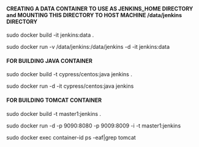 #### CREATING A DATA CONTAINER TO USE AS JENKINS_HOME DIRECTORY and MOUNTING THIS DIRECTORY TO HOST MACHINE /data/jenkins DIRECTORY ####
 sudo docker build -it jenkins:data .
 
 sudo docker run -v /data/jenkins:/data/jenkins -d -it jenkins:data


#### FOR BUILDING JAVA CONTAINER ####

sudo docker build -t cypress/centos:java jenkins .

sudo docker run -d -it cypress/centos:java jenkins


#### FOR BUILDING TOMCAT CONTAINER ####

sudo docker build -t master1:jenkins .

sudo docker run -d -p 9090:8080 -p 9009:8009 -i -t master1:jenkins

sudo docker exec container-id ps -eaf|grep tomcat

